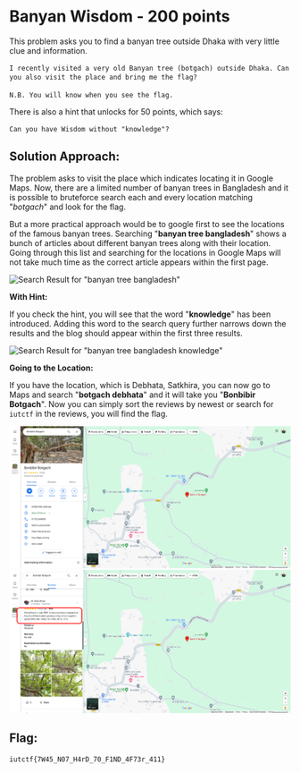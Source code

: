 # Banyan Wisdom - 200 points
This problem asks you to find a banyan tree outside Dhaka with very little clue and information.
```
I recently visited a very old Banyan tree (botgach) outside Dhaka. Can you also visit the place and bring me the flag?

N.B. You will know when you see the flag.
```
There is also a hint that unlocks for 50 points, which says:
```
Can you have Wisdom without "knowledge"?
```

## Solution Approach:
The problem asks to visit the place which indicates locating it in Google Maps. Now, there are a limited number of banyan trees in Bangladesh and it is possible to bruteforce search each and every location matching "*botgach*" and look for the flag. 

But a more practical approach would be to google first to see the locations of the famous banyan trees. Searching "**banyan tree bangladesh**" shows a bunch of articles about different banyan trees along with their location. Going through this list and searching for the locations in Google Maps will not take much time as the correct article appears within the first page.

![Search Result for "banyan tree bangladesh"](Screenshot_2024-04-20_03-04-21.png "Search Result for \"banyan tree bangladesh\"")

**With Hint:**

If you check the hint, you will see that the word "**knowledge**" has been introduced. Adding this word to the search query further narrows down the results and the blog should appear within the first three results.

![Search Result for "banyan tree bangladesh knowledge"](Screenshot_2024-04-20_04-21-08.png "Search Result for \"banyan tree bangladesh knowledge\"")

**Going to the Location:**

If you have the location, which is Debhata, Satkhira, you can now go to Maps and search "**botgach debhata**" and it will take you "**Bonbibir Botgach**". Now you can simply sort the reviews by newest or search for `iutctf` in the reviews, you will find the flag.

![Maps Search Result](Screenshot_2024-04-20_04-12-20.png)
![Reviews](Screenshot_2024-04-20_04-14-18.png)

## Flag:
```
iutctf{7W45_N07_H4rD_70_F1ND_4F73r_411}
```

